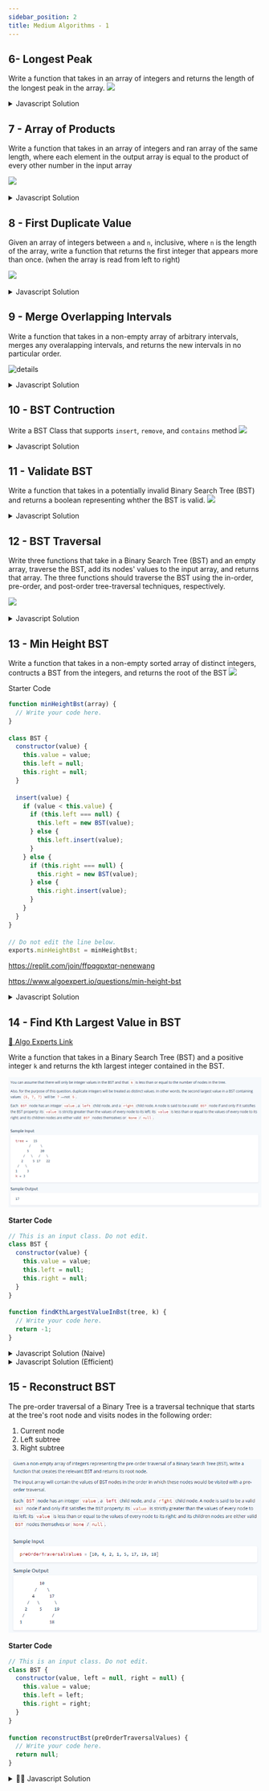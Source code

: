 ```yaml
---
sidebar_position: 2
title: Medium Algorithms - 1
---
```




## 6- Longest Peak
Write a function that takes in an array of integers and returns the length of
the longest peak in the array.
![](/img/2022-04-18-18-22-04.png)

<details>
<summary>
 Javascript Solution
</summary>

As you can see you first fit the the peak, and then start extending the peak
sides (That's whjy it starts from the left to the right. which goes increasing
or decreasing)

![](/img/2022-04-18-17-17-44.png)
<div>


```javascript
function longestPeak(array) {
    let longestPeakLength = 0;
    let i = 1;

    while (i < array.length - 1) {
        const isPeak = array[i - 1] < array[i] && array[i + 1] < array[i];
        if (!isPeak) {
            i++;
            continue;
        }

        let leftIdx = i - 2;
        while (leftIdx >= 0 && array[leftIdx] < array[leftIdx + 1]) {
            leftIdx--;
        }

        let rightIdx = i + 2;
        while (rightIdx < array.length && array[rightIdx] < array[rightIdx - 1]) {
            rightIdx++;
        }

         const currentLongest = rightIdx - leftIdx - 1;
        longestPeakLength = Math.max(currentLongest, longestPeakLength);
        i = rightIdx;

    }

    return longestPeakLength;

}

```
</div>
</details>




## 7 - Array of Products
Write a function that takes in an array of integers and ran array of the same
length, where each element in the output array is equal to the product of every
other number in the input array

![](/img/2022-04-18-17-28-38.png)
<details>
<summary>
 Javascript Solution
</summary>

<div>

![](/img/2022-04-18-17-51-44.png)

SO this solution is actually very simple, a nested loop with a ignore case if
the i = j so it skips multiplying tiself. 


```javascript

function arrayOfProducts(array) {
    const products = [];

    for (let i = 0; i < array.length; i++) {
        let runningProduct = 1;
        for (let j = 0; j < array.length; j++) {
            if(i!==j){
                runningProduct *= array[j];
            }
            products[i] = runningProduct;
        }
    }
    return products;
}
// Do not edit the line below.
exports.arrayOfProducts = arrayOfProducts;

```

The o(n) solution is a little more interesting, this one 
o(n) solution bases on the following clue: we can get all the multiplication in
the right and the multiplications of all the values in the left we can get the
multiplication of all the values except for the one there:

![](/img/2022-04-18-18-10-10.png)

```javascript
function arrayOfProducts(array){
    const products = new Array(array.length).fill(1);

    let leftRunningProduct = 1;
    for(let i=0; i<array.length; i++){
        products[i] = leftRunningProduct;
        leftRunningProduct *= array[i];
    }

    let rightRunningProduct = 1;
    for(let i=array.length -1 ; i>=0;i--){
        products[i] *= rightRunningProduct;
        rightRunningProduct *= array[i];
    }

    return products;

}
```
</div>
</details>



## 8 - First Duplicate Value
Given an array of integers between `a` and `n`, inclusive, where `n` is the
length of the array, write a function that returns the first integer that
appears more than once. (when the array is read from left to right)

![](/img/2022-04-18-18-21-15.png)
<details>
<summary>
 Javascript Solution
</summary>

<div>
This happens because you can understand exclusivelly that the array perfectly matches the size of the a to n condition where the values cannot be larger than the array size.
Therefore you can use that property to maximize the effeciency.

![](/img/2022-04-18-18-33-30.png)

```javascript
function firstDuplicateValue(array) {
    for (const value of array) {
        const absValue = Math.abs(value);
        if (array[absValue - 1] < 0) return absValue;
        array[absValue - 1] *= -1;

    }
    return -1;
}

```
</div>
</details>


## 9 - Merge Overlapping Intervals

Write a function that takes in a non-empty array of arbitrary intervals, merges
any overalapping intervals, and returns the new intervals in no particular order.

![details](/img/2022-04-18-18-36-02.png)
<details>
<summary>
 Javascript Solution
</summary>

<div>

![](/img/2022-04-18-18-48-33.png)

You can see how the first interval always goes on the merge list, since her
values can be modiyied given that it is an array.

```javascript
function mergeOverlappingIntervals(intervals) {
    const sortedIntervals = intervals.sort((a, b) => a[0] - b[0]);

    const mergedIntervals = [];
    let currentInterval = sortedIntervals[0];
    mergedIntervals.push(currentInterval);

    for (const nextInterval of sortedIntervals) {
        const [_, currentIntervalEnd] = currentInterval;
        const [nextIntervalStart, nextIntervalEnd] = nextInterval;

        if(currentIntervalEnd >= nextIntervalStart) currentInterval[1] = Math.max(currentIntervalEnd, nextIntervalEnd)
        else{
            currentInterval = nextInterval;
            mergedIntervals.push(currentInterval);
        }
    }
    return mergedIntervals;
}

```
</div>
</details>


## 10 - BST Contruction
Write a BST Class that supports `insert`, `remove`, and `contains` method
![](/img/2022-04-18-18-53-45.png)
<details>
<summary>
 Javascript Solution
</summary>

<div>

- You can observe how the first insertion recursively calls itself if it finds
there is a value
- Also how the contains values checks right and left and returns false, only
  when it is null. It is optimized for binary search.
- 

```javascript
class BST {
    constructor(value) {
        this.value = value;
        this.left = null;
        this.right = null;
    }

    insert(value) {
        // Write your code here.
        // Do not edit the return statement of this method.
        if (value < this.value) {
            if (this.left === null) {
                this.left = new BST(value);
            } else {
                this.left.insert(value);
            }
        } else {
            if (this.right === null) {
                this.right = new BST(value);
            } else {
                this.right.insert(value);
            }
        }


        return this;
    }

    contains(value) {
        // Write your code here.
        if (value < this.value) {
            if (this.left === null) {
                return false;
            } else {
                return this.left.contains(value);
            }
        } else if (value > this.value) {
            if (this.right === null) {
                return false;
            } else {
                return this.right.contains(value);
            }
        } else {
            return (true);
        }
    }

    remove(value, parent = null) {
        if (value < this.value) {
            if (this.left !== null) {
                this.left.remove(value, this);
            }
        } else if (value > this.value) {
            if (this.right !== null) {
                this.right.remove(value, this);
            }
        } else {
            if (this.left !== null && this.right !== null) {
                this.value = this.right.getMinValue();
                this.right.remove(this.value, this);
            } else if (parent === null) {
                if (this.left !== null) {
                    this.value = this.left.value;
                    this.right = this.left.right;
                    this.left = this.left.left;
                } else if (this.right !== null) {
                    this.value = this.right.value;
                    this.left = this.right.left;
                    this.right = this.right.right;
                } else {
                    
                }
            } else if (parent.left === this) {
                parent.left = this.left !== null ? this.left : this.right;
            } else if (parent.right === this) {
                parent.right = this.left !== null ? this.left : this.right;
            }
        }
        return this;
    }

    getMinValue() {
        if (this.left == null) {
            return this.value;
        } else {
            return this.left.getMinValue();
        }
    }
}

// Do not edit the line below.
exports.BST = BST;

```
</div>
</details>

## 11 - Validate BST
Write a function that takes in a potentially invalid Binary Search Tree (BST)
and returns a boolean representing whther the BST is valid.
![](/img/2022-04-19-01-51-02.png)
<details>
<summary>
 Javascript Solution
</summary>

<div>

This is just about keep evaluating down the tree
![](/img/2022-04-19-01-55-00.png)

```javascript
class BST {
    constructor(value) {
        this.value = value;
        this.left = null;
        this.right = null;
    }
}

function validateBst(tree) {
    // Write your code here.
    return validateBstHelper(tree, -Infinity, Infinity);
}


function validateBstHelper(tree, minValue, maxValue) {
    if (tree === null) return true;
    if (tree.value < minValue || tree.value >= maxValue) return false;
    const leftIsValid = validateBstHelper(tree.left, minValue, tree.value);
    return leftIsValid && validateBstHelper(tree.right, tree.value, maxValue);


}
```
</div>
</details>



## 12 - BST Traversal
Write three functions that take in a Binary Search Tree (BST) and an empty
array, traverse the BST, add its nodes' values to the input array, and returns
that array. The three functions should traverse the BST using the in-order,
pre-order, and post-order tree-traversal techniques, respectively.

![](/img/2022-04-19-01-58-34.png)
<details>
<summary>
 Javascript Solution
</summary>

<div>

You can see here how the pre, post, in order traversals affect them.
![](/img/2022-04-19-02-02-45.png)


```javascript
function inOrderTraverse(tree, array) {
    // Write your code here.
    if (tree !== null) {
        inOrderTraverse(tree.left, array);
        array.push(tree.value);
        inOrderTraverse(tree.right, array);
    }
    return array;

}

function preOrderTraverse(tree, array) {
    // Write your code here.
    if (tree !== null) {
        array.push(tree.value);
        preOrderTraverse(tree.left, array);
        preOrderTraverse(tree.right, array);

    }
    return array;
}

function postOrderTraverse(tree, array) {
    // Write your code here.
    if (tree !== null) {
        postOrderTraverse(tree.left, array);
        postOrderTraverse(tree.right, array);
        array.push(tree.value);
    }
    return array;
}
```
</div>
</details>

## 13 - Min Height BST
Write a function that takes in a non-empty sorted array of distinct integers,
contructs a BST from the integers, and returns the root of the BST
![](/img/2022-04-20-22-58-09.png)

Starter Code

```javascript
function minHeightBst(array) {
  // Write your code here.
}

class BST {
  constructor(value) {
    this.value = value;
    this.left = null;
    this.right = null;
  }

  insert(value) {
    if (value < this.value) {
      if (this.left === null) {
        this.left = new BST(value);
      } else {
        this.left.insert(value);
      }
    } else {
      if (this.right === null) {
        this.right = new BST(value);
      } else {
        this.right.insert(value);
      }
    }
  }
}

// Do not edit the line below.
exports.minHeightBst = minHeightBst;


```

https://replit.com/join/ffpqgpxtqr-nenewang

https://www.algoexpert.io/questions/min-height-bst



<details>
<summary>
 Javascript Solution
</summary>
<div>

<iframe width="380" height="420" src="https://www.youtube.com/embed/FM3KSLJb1BY" title="YouTube video player" frameborder="0" allow="accelerometer; autoplay; clipboard-write; encrypted-media; gyroscope; picture-in-picture" allowfullscreen="true"></iframe>


```javascript
function minHeightBst(array) {
    // Write your code here.
    return constructMinHeightBst(array, null, 0, array.length - 1);
}

function constructMinHeightBst(array, bst, startIdx, endIdx) {
    if (endIdx < startIdx) return;
    const midIdx = Math.floor((startIdx + endIdx) / 2);
    const valueToAdd = array[midIdx];
    if (bst === null) {
        bst = new BST(valueToAdd);
    } else {
        bst.insert(valueToAdd);
    }

    constructMinHeightBst(array, bst, startIdx, midIdx - 1);
    constructMinHeightBst(array, bst, midIdx + 1, endIdx);
    return bst;
}

class BST {
  constructor(value) {
    this.value = value;
    this.left = null;
    this.right = null;
  }

  insert(value) {
    if (value < this.value) {
      if (this.left === null) {
        this.left = new BST(value);
      } else {
        this.left.insert(value);
      }
    } else {
      if (this.right === null) {
        this.right = new BST(value);
      } else {
        this.right.insert(value);
      }
    }
  }
}

```
</div>
</details>


## 14 - Find Kth Largest Value in BST

[👀 Algo Experts Link](https://www.algoexpert.io/questions/Find%20Kth%20Largest%20Value%20In%20BST)

Write a function that takes in a Binary Search Tree (BST) and a positive integer `k` and returns the kth largest integer contained in the BST.

![](../../static/img/2022-05-06-15-41-20.png)

**Starter Code**
```js
// This is an input class. Do not edit.
class BST {
  constructor(value) {
    this.value = value;
    this.left = null;
    this.right = null;
  }
}

function findKthLargestValueInBst(tree, k) {
  // Write your code here.
  return -1;
}


```


<details>
<summary>
 Javascript Solution (Naive)
</summary>

![](../../static/img/2022-06-12-01-07-11.png)

<div>

<iframe width="380" height="420" src="https://www.youtube.com/embed/iG2ggO7S664" title="YouTube video player" frameborder="0" allow="accelerometer; autoplay; clipboard-write; encrypted-media; gyroscope; picture-in-picture" allowfullscreen="true"></iframe>


```javascript
// This is an input class. Do not edit.
class BST {
  constructor(value) {
    this.value = value;
    this.left = null;
    this.right = null;
  }
}

function findKthLargestValueInBst(tree, k) {
    const sortedNodeValues = [];
    inOrderTraverse(tree, sortedNodeValues);
    return sortedNodeValues[sortedNodeValues.length - k];
}

function inOrderTraverse(node, sortedTreeValues){
    if(node === null) return;
    inOrderTraverse(node.left, sortedTreeValues);
    sortedTreeValues.push(node.value);
    inOrderTraverse(node.right, sortedTreeValues);
    
}


```
</div>
</details>



<details>
<summary>
 Javascript Solution (Efficient)
</summary>

![](../../static/img/2022-06-12-01-47-32.png)

<div>

<iframe width="380" height="420" src="https://www.youtube.com/embed/HOwNahYf9og" title="YouTube video player" frameborder="0" allow="accelerometer; autoplay; clipboard-write; encrypted-media; gyroscope; picture-in-picture" allowfullscreen="true"></iframe>


```javascript
// This is an input class. Do not edit.// This is an input class. Do not edit.
class BST {
  constructor(value) {
    this.value = value;
    this.left = null;
    this.right = null;
  }
}

class TreeInfo{

  constructor(travesalN, lastNode){
    this.travesalN = travesalN;
    this.lastNode = lastNode;
  }
  
}

function findKthLargestValueInBst(tree, k) {
  const treeInfo = new TreeInfo(0, -1)
  reverseOrderTravesal(tree, treeInfo, k)
  return treeInfo.lastNode;
}


function reverseOrderTravesal(node, treeInfo, k){
  if(node==null || treeInfo.travesalN >= k){
    return
  }
  // right
  reverseOrderTravesal(node.right, treeInfo, k)
  // Do something
  if(treeInfo.travesalN < k){
    treeInfo.travesalN++
    treeInfo.lastNode = node.value
  }
  
  // Left
  reverseOrderTravesal(node.left, treeInfo, k)
}


```
</div>
</details>


## 15 -  Reconstruct BST
The pre-order traversal of a Binary Tree is a traversal technique that starts at the tree's root node and visits nodes in the following order:

1. Current node
2. Left subtree
3. Right subtree


![](../../static/img/2022-05-06-15-44-28.png)


**Starter Code**

```js
// This is an input class. Do not edit.
class BST {
  constructor(value, left = null, right = null) {
    this.value = value;
    this.left = left;
    this.right = right;
  }
}

function reconstructBst(preOrderTraversalValues) {
  // Write your code here.
  return null;
}

```

<details>
<summary>
 👨‍🔬 Javascript Solution
</summary>

<div>

![](../../static/img/2022-06-12-02-17-29.png)


<iframe width="380" height="420" src="https://www.youtube.com/embed/9kDaGmTZhVI" title="YouTube video player" frameborder="0" allow="accelerometer; autoplay; clipboard-write; encrypted-media; gyroscope; picture-in-picture" allowfullscreen="true"></iframe>

```javascript
// This is an input class. Do not edit.
// This is an input class. Do not edit.
class BST {
  constructor(value, left = null, right = null) {
    this.value = value;
    this.left = left;
    this.right = right;
  }
}

function reconstructBst(preOrderTraversalValues) {

    if (preOrderTraversalValues.length === 0) return null;

    const currentValue = preOrderTraversalValues[0];
    let rightSubtreeRootIdx = preOrderTraversalValues.length;

    for (let idx = 1; idx < preOrderTraversalValues.length; idx++) {
        const value = preOrderTraversalValues[idx];
        if (value >= currentValue) {
            rightSubtreeRootIdx = idx;
            break;
        }
    }
    const leftSubtree = reconstructBst(preOrderTraversalValues.slice(1, rightSubtreeRootIdx));
    const rightSubtree = reconstructBst(preOrderTraversalValues.slice(rightSubtreeRootIdx));
    return new BST(currentValue, leftSubtree, rightSubtree);
}

```
</div>
</details>







